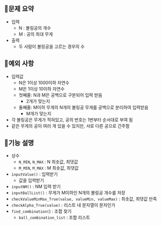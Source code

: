 ## 🔆문제 요약

- 입력
    - N : 볼링공의 개수
    - M : 공의 최대 무게
- 출력
    - 두 사람이 볼링공을 고르는 경우의 수

## 🔆예외 사항

- 입력값
    - N은 1이상 1000이하 자연수
    - M은 1이상 10이하 자연수
    - 첫째줄: N과 M은 공백으로 구분되어 입력 받음
        - 2개가 맞는지
    - 둘째줄: M이하 무게의 N개의 볼링공 무게를 공백으로 분리하여 입력받음
        - M개가 맞는지
- 각 볼링공은 무게가 적혀있고, 공의 번호는 1번부터 순서대로 부여 됨
- 같은 무게의 공이 여러 개 있을 수 있지만, 서로 다른 공으로 간주함

## 🔆기능 설명

- 상수
    - `N_MIN`, `N_MAX` : N 최솟값, 최댓값
    - `M_MIN`, `M_MAX` : M 최솟값, 최댓값
- `inputValue()` : 입력받기
    - 값을 입력받기
- `inputNM()` : NM 입력 받기
- `inputBallList()` : 무게가 M이하인 N개의 볼링공 개수를 저장
- `checkValueMinMax_True(value, valueMin, valueMax)` : 최솟값, 최댓값 만족
- `checkAlpha_True(value)` : 리스트 내 문자열이 문자인가
- `find_combination(`) : 조합 찾기
    - `ball_combination_list` : 조합 리스트